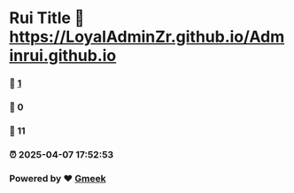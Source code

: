# Rui Title :link: https://LoyalAdminZr.github.io/Adminrui.github.io 
### :page_facing_up: [1](https://LoyalAdminZr.github.io/Adminrui.github.io/tag.html) 
### :speech_balloon: 0 
### :hibiscus: 11 
### :alarm_clock: 2025-04-07 17:52:53 
### Powered by :heart: [Gmeek](https://github.com/Meekdai/Gmeek)
